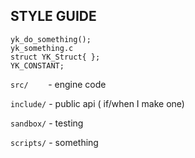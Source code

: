## STYLE GUIDE
```
yk_do_something();
yk_something.c
struct YK_Struct{ };
YK_CONSTANT;
```

``src/``  &nbsp;&nbsp;&nbsp;&nbsp;&nbsp;&nbsp; - engine code

 ``include/``  - public api ( if/when I make one)
 
``sandbox/``  -  testing

``scripts/``  -  something
